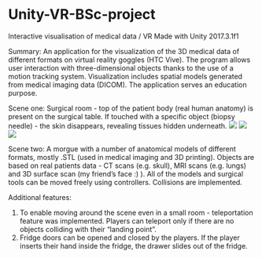 # Unity-VR-BSc-project
Interactive visualisation of medical data / VR
Made with Unity 2017.3.1f1

Summary: An application for the visualization of the 3D medical data of different formats on virtual reality goggles (HTC Vive). The program allows user interaction
with three-dimensional objects thanks to the use of a motion tracking system. Visualization includes spatial models generated from medical imaging data (DICOM).
The application serves an education purpose. 

Scene one:
Surgical room - top of the patient body (real human anatomy) is present on the surgical table. If touched with a specific object (biopsy needle) - the skin disappears, revealing tissues hidden underneath.
<img src="/operacyjna_screenshots/surgical_view1.png"/>
<img src="/operacyjna_screenshots/surgical_view2.png"/>
<img src="/operacyjna_screenshots/surgical_view2.png"/>

Scene two:
A morgue with a number of anatomical models of different formats, mostly .STL (used in medical imaging and 3D printing). Objects are based on real patients data - CT scans (e.g. skull), MRI scans (e.g. lungs) and 3D surface scan (my friend’s face :) ). All of the models and surgical tools can be moved freely using controllers. Collisions are implemented.

Additional features:
1. To enable moving around the scene even in a small room - teleportation feature was implemented. Players can teleport only if there are no objects colliding with their “landing point”.
2. Fridge doors can be opened and closed by the players. If the player inserts their hand inside the fridge, the drawer slides out of the fridge.

